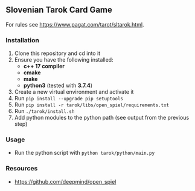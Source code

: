 ## Slovenian Tarok Card Game
For rules see https://www.pagat.com/tarot/sltarok.html.

### Installation
1. Clone this repository and cd into it
2. Ensure you have the following installed:
    - **c++ 17 compiler**
    - **cmake**
    - **make**
    - **python3** (tested with **3.7.4**)
3. Create a new virtual environment and activate it
4. Run `pip install --upgrade pip setuptools`
5. Run `pip install -r tarok/libs/open_spiel/requirements.txt`
6. Run `./tarok/install.sh`
7. Add python modules to the python path (see output from the previous step)

### Usage
- Run the python script with `python tarok/python/main.py`

### Resources
- https://github.com/deepmind/open_spiel
